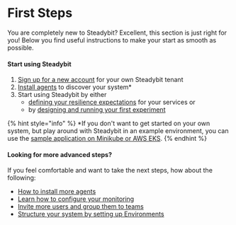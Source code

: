 # First Steps

You are completely new to Steadybit? Excellent, this section is just right for you! Below you find useful instructions to make your start as smooth as possible.

#### Start using Steadybit

1. [Sign up for a new account](https://www.steadybit.com/get-started/) for your own Steadybit tenant
2. [Install agents](content/getting-started/10-set-up-platform-agents/) to discover your system\*
3. Start using Steadybit by either
   * [defining your resilience expectations](content/getting-started/20-define-resilience-expectations/) for your services or
   * by [designing and running your first experiment](content/getting-started/30-run-experiment/)

{% hint style="info" %}
\*If you don't want to get started on your own system, but play around with Steadybit in an example environment, you can use the [sample application on Minikube or AWS EKS](content/getting-started/15-deploy-example-application/).
{% endhint %}

#### Looking for more advanced steps?

If you feel comfortable and want to take the next steps, how about the following:

* [How to install more agents](install-configure/30-install-agents/)
* [Learn how to configure your monitoring](install-configure/70-configure-monitoring/)
* [Invite more users and group them to teams](install-configure/60-teams-and-users/)
* [Structure your system by setting up Environments](install-configure/50-set-up-environments/)
